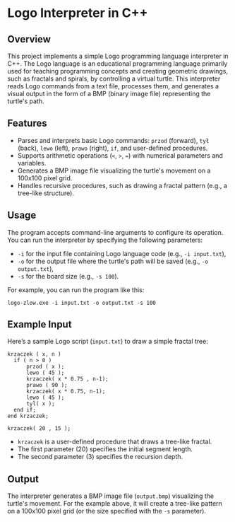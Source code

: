 # Logo Interpreter in C++

## Overview
This project implements a simple Logo programming language interpreter in C++. The Logo language is an educational programming language primarily used for teaching programming concepts and creating geometric drawings, such as fractals and spirals, by controlling a virtual turtle. This interpreter reads Logo commands from a text file, processes them, and generates a visual output in the form of a BMP (binary image file) representing the turtle's path.

## Features
- Parses and interprets basic Logo commands: `przod` (forward), `tył` (back), `lewo` (left), `prawo` (right), `if`, and user-defined procedures.
- Supports arithmetic operations (`<`, `>`, `=`) with numerical parameters and variables.
- Generates a BMP image file visualizing the turtle's movement on a 100x100 pixel grid.
- Handles recursive procedures, such as drawing a fractal pattern (e.g., a tree-like structure).


## Usage
The program accepts command-line arguments to configure its operation. You can run the interpreter by specifying the following parameters: 
- `-i` for the input file containing Logo language code (e.g., `-i input.txt`), 
- `-o` for the output file where the turtle's path will be saved (e.g., `-o output.txt`), 
- `-s` for the board size (e.g., `-s 100`).

For example, you can run the program like this:
```
logo-zlow.exe -i input.txt -o output.txt -s 100
```

## Example Input
Here’s a sample Logo script (`input.txt`) to draw a simple fractal tree:
```
krzaczek ( x, n )
  if ( n > 0 )
      przod ( x );
      lewo ( 45 );
      krzaczek( x * 0.75 , n-1);
      prawo ( 90 );
      krzaczek( x * 0.75, n-1);
      lewo ( 45 );
      tyl( x );
  end if;
end krzaczek;
  
krzaczek( 20 , 15 );
```
- `krzaczek` is a user-defined procedure that draws a tree-like fractal.
- The first parameter (20) specifies the initial segment length.
- The second parameter (3) specifies the recursion depth.

## Output
The interpreter generates a BMP image file (`output.bmp`) visualizing the turtle's movement. For the example above, it will create a tree-like pattern on a 100x100 pixel grid (or the size specified with the `-s` parameter).
